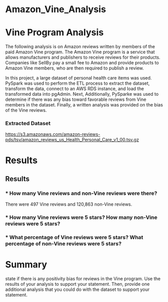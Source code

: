 # Amazon_Vine_Analysis

# Vine Program Analysis

The following analysis is on Amazon reviews written by members of the paid Amazon Vine program. The Amazon Vine program is a service that allows manufacturers and publishers to receive reviews for their products. Companies like SellBy pay a small fee to Amazon and provide products to Amazon Vine members, who are then required to publish a review.

In this project, a large dataset of personal health care items was used. PySpark was used to perform the ETL process to extract the dataset, transform the data, connect to an AWS RDS instance, and load the transformed data into pgAdmin. Next, Additionally, PySparke was used to determine if there was any bias toward favorable reviews from Vine members in the dataset. Finally, a written analysis was provided on the bias of the Vine reviews.

### Extracted Dataset
https://s3.amazonaws.com/amazon-reviews-pds/tsv/amazon_reviews_us_Health_Personal_Care_v1_00.tsv.gz
# Results



## Results
### * How many Vine reviews and non-Vine reviews were there?

There were 497 Vine reviews and 120,863 non-Vine reviews.




### * How many Vine reviews were 5 stars? How many non-Vine reviews were 5 stars?

### * What percentage of Vine reviews were 5 stars? What percentage of non-Vine reviews were 5 stars?

# Summary

state if there is any positivity bias for reviews in the Vine program. Use the results of your analysis to support your statement. Then, provide one additional analysis that you could do with the dataset to support your statement.
